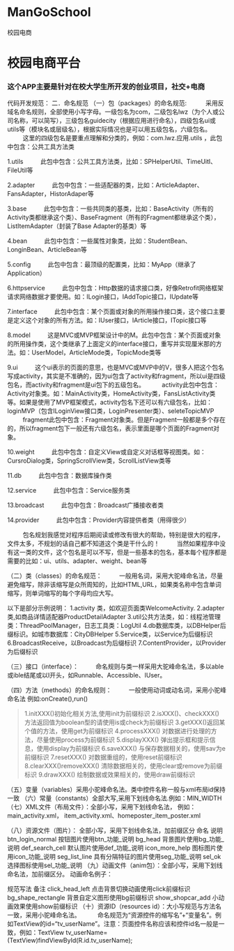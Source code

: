 # ManGoSchool
校园电商

# 校园电商平台
### 这个APP主要是针对在校大学生所开发的创业项目，社交+电商
代码开发规范：
二．命名规范
（一）包（packages）的命名规范:
          采用反域名命名规则，全部使用小写字母。一级包名为com，二级包名lwz（为个人或公司名称，可以简写），三级包名guidecity（根据应用进行命名），四级包名ui或utils等（模块名或层级名），根据实际情况也是可以用五级包名，六级包名。 
         这里的四级包名是要重点理解和分类的，例如：com.lwz.应用.utils ，此包中包含：公共工具方法类

1.utils
         此包中包含：公共工具方法类，比如：SPHelperUtil、TimeUitl、FileUtil等

2.adapter
         此包中包含：一些适配器的类，比如：ArticleAdapter、FansAdapter，HistorAdaper等

3.base
         此包中包含：一些共同类的基类，比如：BaseActivity（所有的Activity类都继承这个类）、BaseFragment（所有的Fragment都继承这个类），ListItemAdapter（封装了Base Adapter的基类）等

4.bean
         此包中包含：一些属性对象类，比如：StudentBean、LonginBean、ArticleBean等

5.config
         此包中包含：最顶级的配置类，比如：MyApp（继承了Application）

6.httpservice
         此包中包含：Http数据的请求接口类，好像Retrofit网络框架请求网络数据才要使用。如：ILogin接口，IAddTopic接口，IUpdate等

7.interface
         此包中包含：某个页面或对象的所用操作接口类，这个接口主要是定义这个对象的所有方法。如：IUser接口，IArticle接口，ITopic接口等

8.model
         这是MVC或MVP框架设计中的M。此包中包含：某个页面或对象的所用操作类，这个类继承了上面定义的interface接口，重写并实现厘米那的方法。如：UserModel，ArticleMode类，TopicMode类等

9.ui
         这个ui表示的页面的意思，也是MVC或MVP中的V，很多人把这个包名写成activity，其实是不准确的，因为ui包含了activity和fragment，所以ui是四级包名，而activity和fragment是ui包下的五级包名。 
         activity此包中包含：Activity对象类。如：MainActivity类，HomeActivity类，FansListActivity类等。如果是使用了MVP框架模式，activity包名下还可以有六级包名，比如：loginMVP（包含ILoginView接口类，LoginPresenter类）、seleteTopicMVP 
         fragment此包中包含：Fragment对象类。但是Fragment一般都是多个存在的，所以fragment包下一般还有六级包名，表示里面是哪个页面的Fragment对象。

10.weight
         此包中包含：自定义View或自定义对话框等视图类。如：CursroDialog类，SpringScrollView类，ScrollListView类等

11.db
         此包中包含：数据库操作类

12.service
         此包中包含：Service服务类

13.broadcast
         此包中包含：Broadcast广播接收者类

14.provider
         此包中包含：Provider内容提供者类（用得很少）

         包名规划我感觉对程序后期阅读或修改有很大的帮助，特别是很大的程序，文件太多，不规划的话自己都不知道这个类是干什么的！ 
         当然如果程序中没有这一类的文件，这个包名是可以不写，但是一些基本的包名，基本每个程序都是需要的比如：ui、utils、adapter、weight、bean等

（二）类（classes）的命名规范：
         一般用名词，采用大驼峰命名法，尽量避免缩写，除非该缩写是众所周知的，比如HTML,URL，如果类名称中包含单词缩写，则单词缩写的每个字母均应大写。

以下是部分示例说明： 
1.activity 类，如欢迎页面类WelcomeActivity. 
2.adapter类,如商品详情适配器ProductDetailAdapter 
3.util公共方法类，如：线程池管理类：ThreadPoolManager，日志工具类：LogUtil 
4.db数据库类，以DBHelper后缀标识。如城市数据库：CityDBHelper 
5.Service类，以Service为后缀标识 
6.BroadcastReceive，以Broadcast为后缀标识 
7.ContentProvider，以Provider为后缀标识

（三）接口（interface）：
         命名规则与类一样采用大驼峰命名法，多以able或ible结尾或以I开头，如Runnable、Accessible、IUser。

（四）方法（methods）的命名规则：
         一般使用动词或动名词，采用小驼峰命名法 例如:onCreate(),run()

>1.initXXX()初始化相关方法,使用init为前缀标识
2.isXXX()、checkXXX() 方法返回值为boolean型的请使用is或check为前缀标识
3.getXXX()返回某个值的方法，使用get为前缀标识
4.processXXX() 对数据进行处理的方法，尽量使用process为前缀标识
5.displayXXX() 弹出提示框和提示信息，使用display为前缀标识
6.saveXXX()    与保存数据相关的，使用sav为e前缀标识
7.resetXXX()   对数据重组的，使用reset前缀标识
8.clearXXX()removeXXX()  清除数据相关的，使用clear或remove为前缀标识
9.drawXXX()     绘制数据或效果相关的，使用draw前缀标识

（五）变量（variables）采用小驼峰命名法。类中控件名称一般与xml布局id保持一致
（六）常量（constants）全部大写,采用下划线命名法.例如：MIN_WIDTH
（七）XML文件（布局文件）：全部小写，采用下划线命名法，
例如：main_activity.xml， item_activity.xml、homeposter_item_poster.xml

（八）资源文件（图片）： 全部小写，采用下划线命名法，加前缀区分
命名	说明
btn_login_normal	按钮图片使用btn_功能_说明
bg_head	背景图片使用bg_功能_说明
def_search_cell	默认图片使用def_功能_说明
icon_more_help	图标图片使用icon_功能_说明
seg_list_line	具有分隔特征的图片使用seg_功能_说明
sel_ok	选择图标使用sel_功能_说明
（九）动画文件（anim包）：全部小写，采用下划线命名法，加前缀区分。
动画命名例子：

规范写法	备注
click_head_left	点击背景切换动画使用click前缀标识
bg_shape_rectangle	背景自定义图形使用bg前缀标识
show_shopcar_add	小动画效果使用show前缀标识
（十）资源ID（resources id）：大小写规范与方法名一致，采用小驼峰命名法。
         命名规范为“资源控件的缩写名”+“变量名”。例如TextView的id=“tv_userName”。注意：页面控件名称应该和控件id名一般是一致，例如：TextView tv_userName=(TextView)findViewById(R.id.tv_userName);
